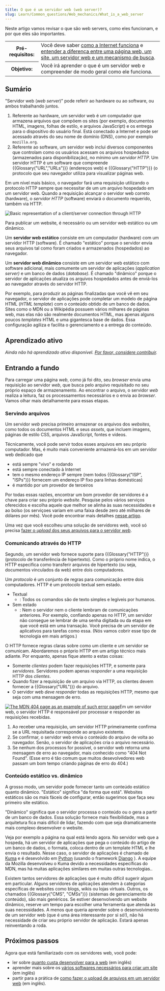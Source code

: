 ```yaml
---
title: O que é um servidor web (web server)?
slug: Learn/Common_questions/Web_mechanics/What_is_a_web_server
---
```


Neste artigo vamos revisar o que são web servers, como eles funcionam, e por que eles são importantes.

<table class="learn-box standard-table">
  <tbody>
    <tr>
      <th scope="row">Pré-requisitos:</th>
      <td>
        Você deve saber
        <a href="/pt-BR/docs/Learn/Common_questions/Como_a_internet_funciona"
          >como a Internet funciona</a
        >
        e
        <a
          href="https://developer.mozilla.org/pt-BR/docs/Learn/Common_questions/Pages_sites_servers_and_search_engines"
          >entender a diferença entre uma página web, um site, um servidor web e
          um mecanismo de busca</a
        >.
      </td>
    </tr>
    <tr>
      <th scope="row">Objetivo:</th>
      <td>
        Você irá aprender o que é um servidor web e compreender de modo geral
        como ele funciona.
      </td>
    </tr>
  </tbody>
</table>

## Sumário

"Servidor web (_web server_)" pode referir ao hardware ou ao software, ou ambos trabalhando juntos.

1. Referente ao hardware, um servidor web é um computador que armazena arquivos que compõem os sites (por exemplo, documentos HTML, imagens, folhas de estilo, e arquivos JavaScript) e os entrega para o dispositivo do usuário final. Está conectado a Internet e pode ser acessado através do seu nome de domínio (DNS), como por exemplo `mozilla.org`.
2. Referente ao software, um servidor web inclui diversos componentes que controlam como os usuários acessam os arquivos hospedados (armazenados para disponibilização), no mínimo um _servidor HTTP._ Um servidor HTTP é um software que compreende {{Glossary("URL","URLs")}} (endereços web) e {{Glossary("HTTP")}} (o protocolo que seu navegador utiliza para visualizar páginas web.

Em um nível mais básico, o navegador fará uma requisição utilizando o protocolo HTTP sempre que necessitar de um um arquivo hospedado em um servidor web. Quando a requisição alcançar o servidor web correto (hardware), o _servidor HTTP_ (software) enviará o documento requerido, também via HTTP.

![Basic representation of a client/server connection through HTTP](web-server.svg)

Para publicar um website, é necessário ou um servidor web estático ou um dinâmico.

Um **servidor web estático** consiste em um computador (hardware) com um servidor HTTP (software). É chamado "estático" porque o servidor envia seus arquivos tal como foram criados e armazenados (hospedados) ao navegador.

Um **servidor web dinâmico** consiste em um servidor web estático com software adicional, mais comumente um servidor de aplicações (_application server)_ e um banco de dados (_database)._ É chamado "dinâmico" porque o servidor de aplicações atualiza os arquivos hospedados antes de enviá-los ao navegador através do servidor HTTP.

Por exemplo, para produzir as páginas finalizadas que você vê em seu navegador, o servidor de aplicações pode completar um modelo de página HTML (_HTML template_) com o conteúdo obtido de um banco de dados. Sites como o MDN ou a Wikipédia possuem vários milhares de páginas web, mas elas não são realmente documentos HTML, mas apenas alguns poucos _templates_ HTML e uma gigantesca base de dados. Essa configuração agiliza e facilita o gerenciamento e a entrega do conteúdo.

## Aprendizado ativo

_Ainda não há aprendizado ativo disponível. [Por favor, considere contribuir](/pt-BR/docs/MDN/Community/Contributing/Getting_started)._

## Entrando a fundo

Para carregar uma página _web_, como já foi dito, seu _browser_ envia uma requisição ao servidor _web_, que busca pelo arquivo requisitado no seu próprio espaço de armazenamento. Ao encontrar o arquivo, o servidor _web_ realiza a leitura, faz os processamentos necessários e o envia ao _browser_. Vamos olhar mais detalhamente para essas etapas.

### Servindo arquivos

Um servidor _web_ precisa primeiro armazenar os arquivos dos _websites_, como todos os documentos HTML e seus _assets_, que incluem imagens, páginas de estilo CSS, arquivos JavaScript, fontes e vídeos.

Técnicamente, você pode servir todos esses arquivos em seu próprio computador. Mas, é muito mais conveniente armazená-los em um servidor web dedicado que

- está sempre "vivo" e rodando
- está sempre conectado à Internet
- tem o mesmo endereço IP sempre (nem todos {{Glossary("ISP", "ISPs")}} fornecem um endereço IP fixo para linhas domésticas)
- é mantido por um provedor de terceiros

Por todas essas razões, encontrar um bom provedor de servidores é a chave para criar seu próprio _website_. Pesquise pelos vários serviços oferecidos e escolha aquele que melhor se alinha às suas necessidades e ao bolso (os serviçoes variam em uma faixa desde zero até milhares de dólares por mês). Você pode encontrar mais detalhes [nesse artigo](/en-US/docs/Learn/Common_questions/Tools_and_setup/How_much_does_it_cost#hosting).

Uma vez que você escolheu uma solução de servidores web, você só precisa [fazer o _upload_ dos seus arquivos para o servidor _web_](/pt-BR/docs/Learn/Common_questions/Tools_and_setup/Upload_files_to_a_web_server).

### Comunicando através do HTTP

Segundo, um servidor web fornece suporte para {{Glossary("HTTP")}} (protocolo de transferência de hipertexto). Como o próprio nome indica, o HTTP especifica como transferir arquivos de hipertexto (ou seja, documentos vinculados da web) entre dois computadores.

Um _protocolo_ é um conjunto de regras para comunicação entre dois computadores. HTTP é um protocolo textual sem estado.

- Textual
  - : Todos os comandos são de texto simples e legíveis por humanos.
- Sem estado
  - : Nem o servidor nem o cliente lembram de comunicações anteriores. Por exemplo, confiando apenas no HTTP, um servidor não consegue se lembrar de uma senha digitada ou da etapa em que você está em uma transação. Você precisa de um servidor de aplicativos para tarefas como essa. (Nós vamos cobrir esse tipo de tecnologia em mais artigos.)

O HTTP fornece regras claras sobre como um cliente e um servidor se comunicam. Abordaremos o próprio HTTP em um artigo técnico mais adiante. Por enquanto, apenas fique atento a estas coisas:

- Somente _clientes_ podem fazer requisições HTTP, e somente para _servidores._ Servidores podem apenas _responder_ a uma requisição HTTP dos _clientes_.
- Quando fizer a requisição de um arquivo via HTTP, os clientes devem fornecer a {{Glossary("URL")}} do arquivo.
- O servidor web _deve responder_ todas as requisições HTTP, mesmo que seja com uma mensagem de erro.

[![The MDN 404 page as an example of such error page](mdn-404.jpg)](/en-US/404)Em um servidor web, o servidor HTTP é responsável por processar e responder as requisições recebidas.

1. Ao receber uma requisição, um servidor HTTP primeiramente confirma se a URL requisitada corresponde ao arquivo existente.
2. Se confirmar, o servidor web envia o conteúdo do arquivo de volta ao navegador. Senão, o servidor de aplicações cria o arquivo necessário.
3. Se nenhum dos processos for possível, o servidor web retorna uma mensagem de erro ao navegador, mais conhecido como "404 Not Found". (Esse erro é tão comum que muitos desevolvedores web passam um bom tempo criando páginas de erro do 404.)

### Conteúdo estático vs. dinâmico

A grosso modo, um servidor pode fornecer tanto um conteúdo estático quanto dinâmico. "Estático" significa "da forma que está". Websites estáticos são os mais fáceis de configurar, então sugerimos que faça seu primeiro site estático.

"Dinâmico" significa que o servidor processa o conteúdo ou o gera a partir de um banco de dados. Essa solução fornece mais flexibilidade, mas a arquitetura fica mais difícil de lidar, fazendo com que seja dramaticamente mais complexo desenvolver o website.

Veja por exemplo a página na qual está lendo agora. No servidor web que a hospeda, há um servidor de aplicações que pega o conteúdo do artigo de um banco de dados, o formata, coloca dentro de um template HTML e lhe envia o resultado. Nesse caso, o servidor de aplicações é chamado de [Kuma](https://github.com/mdn/yari/tree/main/docs) e é desevolvido em [Python](https://www.python.org/) (usando o framework [Django](https://www.djangoproject.com/) ). A equipe da Mozilla desenvolveu o Kuma devido a necessidades específicas do MDN, mas há muitas aplicações similares em muitas outras tecnologias..

Existem tantos servidores de aplicações que é muito difícil sugerir algum em particular. Alguns servidores de aplicações atendem à categorias específicas de websites como blogs, wikis ou lojas virtuais. Outros, os chamados {{Glossary("CMS", "CMSs")}} (sistemas de gerenciamento de conteúdo), são mais genéricos. Se estiver desenvolvendo um website dinâmico, reserve um tempo para escolher uma ferramenta que atenda às suas necessidades. A menos que queria aprender sobre o desenvolvimento de um servidor web (que é uma área interessante por si só!), não há necessidade de criar seu próprio servidor de aplicação. Estará apenas reinventando a roda.

## Próximos passos

Agora que está familiarizado com os servidores web, você pode:

- ler sobre [quanto custa desenvolver para a web](/pt-BR/docs/Learn/Common_questions/Tools_and_setup/How_much_does_it_cost) (em inglês)
- aprender mais sobre os [vários softwares necessários para criar um site](/pt-BR/docs/Learn/Common_questions/Tools_and_setup/What_software_do_I_need) (em inglês)
- partir para a prática de [como fazer o upload de arquivos em um servidor web](/pt-BR/docs/Learn/Common_questions/Tools_and_setup/Upload_files_to_a_web_server) (em inglês).
